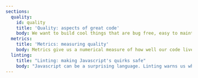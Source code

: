 ```yaml
---
sections:
  quality:
    id: quality
    title: 'Quality: aspects of great code'
    body: We want to build cool things that are bug free, easy to maintain and flexible. This section discusses design goals and attributes of great software.
  metrics:
    title: 'Metrics: measuring quality'
    body: Metrics give us a numerical measure of how well our code lives up to our design goals.
  linting:
    title: "Linting: making Javascript's quirks safe"
    body: "Javascript can be a surprising language. Linting warns us when our code could do something we'd not want, or expect."
---
```

